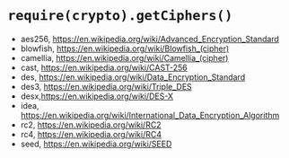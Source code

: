 # `require(crypto).getCiphers()`

* aes256, https://en.wikipedia.org/wiki/Advanced_Encryption_Standard
* blowfish, https://en.wikipedia.org/wiki/Blowfish_(cipher)
* camellia, https://en.wikipedia.org/wiki/Camellia_(cipher)
* cast, https://en.wikipedia.org/wiki/CAST-256
* des, https://en.wikipedia.org/wiki/Data_Encryption_Standard
* des3, https://en.wikipedia.org/wiki/Triple_DES
* desx,https://en.wikipedia.org/wiki/DES-X
* idea, https://en.wikipedia.org/wiki/International_Data_Encryption_Algorithm
* rc2, https://en.wikipedia.org/wiki/RC2
* rc4, https://en.wikipedia.org/wiki/RC4
* seed, https://en.wikipedia.org/wiki/SEED
